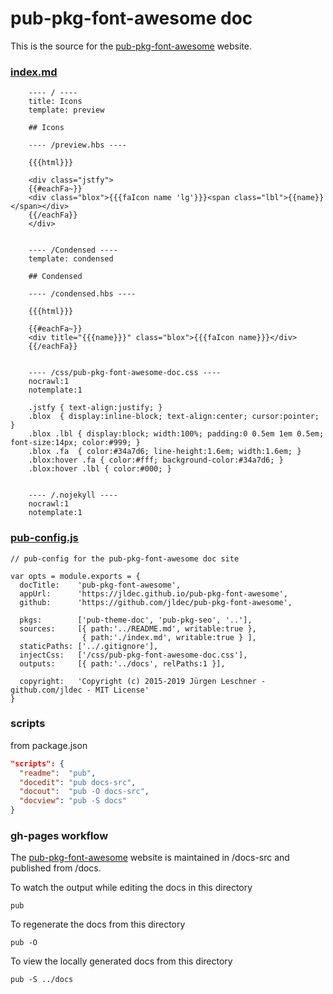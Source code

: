 # pub-pkg-font-awesome doc

This is the source for the [pub-pkg-font-awesome](https://jldec.github.io/pub-pkg-font-awesome/) website.

### [index.md](https://raw.githubusercontent.com/jldec/pub-pkg-font-awesome/master/docs-src/index.md)

```
    ---- / ----
    title: Icons
    template: preview

    ## Icons

    ---- /preview.hbs ----

    {{{html}}}

    <div class="jstfy">
    {{#eachFa~}}
    <div class="blox">{{{faIcon name 'lg'}}}<span class="lbl">{{name}}</span></div>
    {{/eachFa}}
    </div>


    ---- /Condensed ----
    template: condensed

    ## Condensed

    ---- /condensed.hbs ----

    {{{html}}}

    {{#eachFa~}}
    <div title="{{{name}}}" class="blox">{{{faIcon name}}}</div>
    {{/eachFa}}


    ---- /css/pub-pkg-font-awesome-doc.css ----
    nocrawl:1
    notemplate:1

    .jstfy { text-align:justify; }
    .blox  { display:inline-block; text-align:center; cursor:pointer; }
    .blox .lbl { display:block; width:100%; padding:0 0.5em 1em 0.5em; font-size:14px; color:#999; }
    .blox .fa  { color:#34a7d6; line-height:1.6em; width:1.6em; }
    .blox:hover .fa { color:#fff; background-color:#34a7d6; }
    .blox:hover .lbl { color:#000; }


    ---- /.nojekyll ----
    nocrawl:1
    notemplate:1
```

### [pub-config.js](https://github.com/jldec/pub-pkg-font-awesome/blob/master/docs-src/pub-config.js)

```
// pub-config for the pub-pkg-font-awesome doc site

var opts = module.exports = {
  docTitle:    'pub-pkg-font-awesome',
  appUrl:      'https://jldec.github.io/pub-pkg-font-awesome',
  github:      'https://github.com/jldec/pub-pkg-font-awesome',

  pkgs:        ['pub-theme-doc', 'pub-pkg-seo', '..'],
  sources:     [{ path:'../README.md', writable:true },
                { path:'./index.md', writable:true } ],
  staticPaths: ['../.gitignore'],
  injectCss:   ['/css/pub-pkg-font-awesome-doc.css'],
  outputs:     [{ path:'../docs', relPaths:1 }],

  copyright:   'Copyright (c) 2015-2019 Jürgen Leschner - github.com/jldec - MIT License'
}
```

### scripts
from package.json

```json
"scripts": {
  "readme":  "pub",
  "docedit": "pub docs-src",
  "docout":  "pub -O docs-src",
  "docview": "pub -S docs"
}
```

### gh-pages workflow

The [pub-pkg-font-awesome](https://jldec.github.io/pub-pkg-font-awesome/) website is maintained in /docs-src and published from /docs.

To watch the output while editing the docs in this directory 
```
pub
```

To regenerate the docs from this directory 
```
pub -O
```

To view the locally generated docs from this directory
```
pub -S ../docs
```
